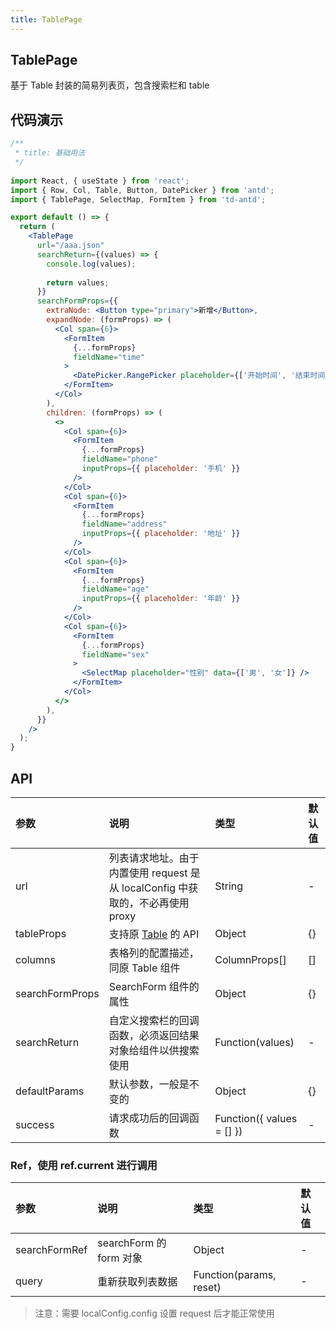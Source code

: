 ```yaml
---
title: TablePage
---
```


## TablePage

基于 Table 封装的简易列表页，包含搜索栏和 table

## 代码演示

```jsx
/**
 * title: 基础用法
 */
 
import React, { useState } from 'react';
import { Row, Col, Table, Button, DatePicker } from 'antd';
import { TablePage, SelectMap, FormItem } from 'td-antd';

export default () => {
  return (
    <TablePage
      url="/aaa.json"
      searchReturn={(values) => {
        console.log(values);
        
        return values;
      }}
      searchFormProps={{
        extraNode: <Button type="primary">新增</Button>,
        expandNode: (formProps) => (
          <Col span={6}>
            <FormItem
              {...formProps}
              fieldName="time"
            >
              <DatePicker.RangePicker placeholder={['开始时间', '结束时间']} />
            </FormItem>
          </Col>
        ),
        children: (formProps) => (
          <>
            <Col span={6}>
              <FormItem
                {...formProps}
                fieldName="phone"
                inputProps={{ placeholder: '手机' }}
              />
            </Col>
            <Col span={6}>
              <FormItem
                {...formProps}
                fieldName="address"
                inputProps={{ placeholder: '地址' }}
              />
            </Col>
            <Col span={6}>
              <FormItem
                {...formProps}
                fieldName="age"
                inputProps={{ placeholder: '年龄' }}
              />
            </Col>
            <Col span={6}>
              <FormItem
                {...formProps}
                fieldName="sex"
              >
                <SelectMap placeholder="性别" data={['男', '女']} />
              </FormItem>
            </Col>
          </>
        ),
      }}
    />
  );
}
```

## API

|参数|说明|类型|默认值|
|:--|:--|:--|:--|
|url|列表请求地址。由于内置使用 request 是从 localConfig 中获取的，不必再使用 proxy |String|-|
|tableProps|支持原 [Table](https://3x.ant.design/components/table-cn/) 的 API|Object|{}|
|columns|表格列的配置描述，同原 Table 组件|ColumnProps[]|[]|
|searchFormProps|SearchForm 组件的属性|Object|{}|
|searchReturn|自定义搜索栏的回调函数，必须返回结果对象给组件以供搜索使用|Function(values)|-|
|defaultParams|默认参数，一般是不变的|Object|{}|
|success|请求成功后的回调函数|Function({ values = [] })|-|

### Ref，使用 ref.current 进行调用

|参数|说明|类型|默认值|
|:--|:--|:--|:--|
|searchFormRef|searchForm 的 form 对象|Object|-|
|query|重新获取列表数据|Function(params, reset)|-|

> 注意：需要 localConfig.config 设置 request 后才能正常使用
